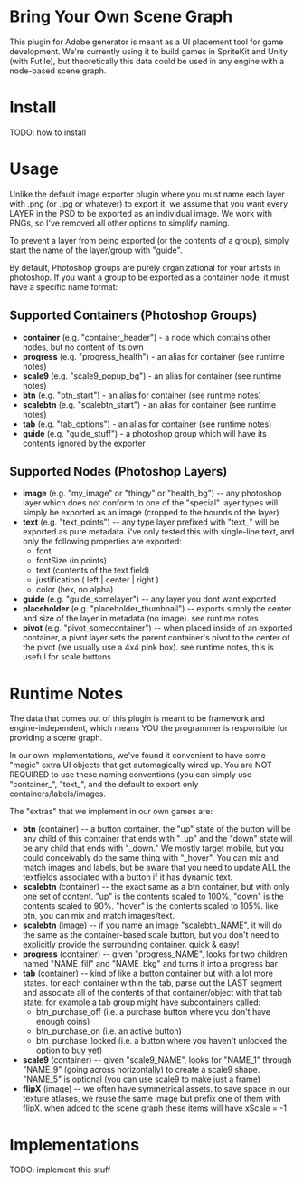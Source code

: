Bring Your Own Scene Graph
===============================================
This plugin for Adobe generator is meant as a UI placement tool for game development. We're currently using it to build games in SpriteKit and Unity (with Futile), but theoretically this data could be used in any engine with a node-based scene graph.

Install
===============================================
TODO: how to install

Usage
===============================================
Unlike the default image exporter plugin where you must name each layer with .png (or .jpg or whatever) to export it, we assume that you want every LAYER in the PSD to be exported as an individual image. We work with PNGs, so I've removed all other options to simplify naming. 

To prevent a layer from being exported (or the contents of a group), simply start the name of the layer/group with "guide".

By default, Photoshop groups are purely organizational for your artists in photoshop. If you want a group to be exported as a container node, it must have a specific name format:

Supported Containers (Photoshop Groups)
-------------
* **container** (e.g. "container_header") - a node which contains other nodes, but no content of its own
* **progress** (e.g. "progress_health") - an alias for container (see runtime notes)
* **scale9** (e.g. "scale9_popup_bg") - an alias for container (see runtime notes)
* **btn** (e.g. "btn_start") - an alias for container (see runtime notes)
* **scalebtn** (e.g. "scalebtn_start") - an alias for container (see runtime notes)
* **tab** (e.g. "tab_options") - an alias for container (see runtime notes)
* **guide** (e.g. "guide_stuff") - a photoshop group which will have its contents ignored by the exporter

Supported Nodes (Photoshop Layers)
------------------------------------
* **image** (e.g. "my_image" or "thingy" or "health_bg") -- any photoshop layer which does not conform to one of the "special" layer types will simply be exported as an image (cropped to the bounds of the layer)
* **text** (e.g. "text_points") -- any type layer prefixed with "text_" will be exported as pure metadata. i've only tested this with single-line text, and only the following properties are exported:
  - font
  - fontSize (in points)
  - text (contents of the text field)
  - justification ( left | center | right )
  - color (hex, no alpha)
* **guide** (e.g. "guide_somelayer") -- any layer you dont want exported
* **placeholder** (e.g. "placeholder_thumbnail") -- exports simply the center and size of the layer in metadata (no image). see runtime notes
* **pivot** (e.g. "pivot_somecontainer") -- when placed inside of an exported container, a pivot layer sets the parent container's pivot to the center of the pivot (we usually use a 4x4 pink box). see runtime notes, this is useful for scale buttons


Runtime Notes
===============================================
The data that comes out of this plugin is meant to be framework and engine-independent, which means YOU the programmer is responsible for providing a scene graph.

In our own implementations, we've found it convenient to have some "magic" extra UI objects that get automagically wired up. You are NOT REQUIRED to use these naming conventions (you can simply use "container_", "text_", and the default to export only containers/labels/images.

The "extras" that we implement in our own games are:

* **btn** (container) -- a button container. the "up" state of the button will be any child of this container that ends with "_up" and the "down" state will be any child that ends with "_down." We mostly target mobile, but you could conceivably do the same thing with "_hover". You can mix and match images and labels, but be aware that you need to update ALL the textfields associated with a button if it has dynamic text.
* **scalebtn** (container) -- the exact same as a btn container, but with only one set of content. "up" is the contents scaled to 100%, "down" is the contents scaled to 90%. "hover" is the contents scaled to 105%. like btn, you can mix and match images/text.
* **scalebtn** (image) -- if you name an image "scalebtn_NAME", it will do the same as the container-based scale button, but you don't need to explicitly provide the surrounding container. quick & easy!
* **progress** (container) -- given "progress_NAME", looks for two children named "NAME_fill" and "NAME_bkg" and turns it into a progress bar
* **tab** (container) -- kind of like a button container but with a lot more states. for each container within the tab, parse out the LAST segment and associate all of the contents of that container/object with that tab state. for example a tab group might have subcontainers called:
  * btn_purchase_off   (i.e. a purchase button where you don't have enough coins)
  * btn_purchase_on (i.e. an active button)
  * btn_purchase_locked (i.e. a button where you haven't unlocked the option to buy yet)
* **scale9** (container) -- given "scale9_NAME", looks for "NAME_1" through "NAME_9" (going across horizontally) to create a scale9 shape. "NAME_5" is optional (you can use scale9 to make just a frame)
* **flipX** (image) -- we often have symmetrical assets. to save space in our texture atlases, we reuse the same image but prefix one of them with flipX. when added to the scene graph these items will have xScale = -1



Implementations
===============================================
TODO: implement this stuff

